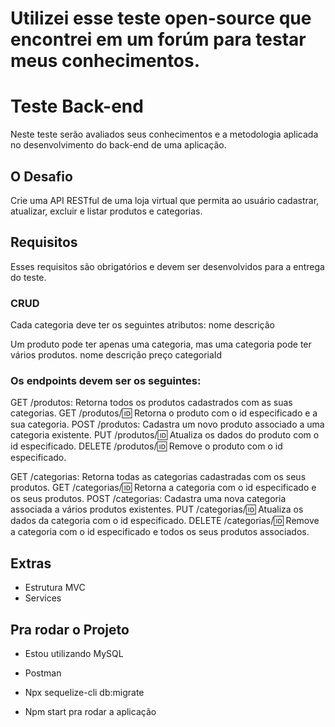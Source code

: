# Utilizei esse teste open-source que encontrei em um forúm para testar meus conhecimentos. 


# Teste Back-end

Neste teste serão avaliados seus conhecimentos e a metodologia aplicada no desenvolvimento do back-end de uma aplicação.

## O Desafio

Crie uma API RESTful de uma loja virtual que permita ao usuário cadastrar, atualizar, excluir e listar produtos e categorias.

## Requisitos

Esses requisitos são obrigatórios e devem ser desenvolvidos para a entrega do teste.

### CRUD

Cada categoria deve ter os seguintes atributos:
nome
descrição

Um produto pode ter apenas uma categoria, mas uma categoria pode ter vários produtos.
nome
descrição
preço
categoriaId

### Os endpoints devem ser os seguintes:

GET /produtos: Retorna todos os produtos cadastrados com as suas categorias.
GET /produtos/:id: Retorna o produto com o id especificado e a sua categoria.
POST /produtos: Cadastra um novo produto associado a uma categoria existente.
PUT /produtos/:id: Atualiza os dados do produto com o id especificado.
DELETE /produtos/:id: Remove o produto com o id especificado.

GET /categorias: Retorna todas as categorias cadastradas com os seus produtos.
GET /categorias/:id: Retorna a categoria com o id especificado e os seus produtos.
POST /categorias: Cadastra uma nova categoria associada a vários produtos existentes.
PUT /categorias/:id: Atualiza os dados da categoria com o id especificado.
DELETE /categorias/:id: Remove a categoria com o id especificado e todos os seus produtos associados.

## Extras

* Estrutura MVC
* Services 

## Pra rodar o Projeto

* Estou utilizando MySQL
* Postman

* Npx sequelize-cli db:migrate

* Npm start pra rodar a aplicação
